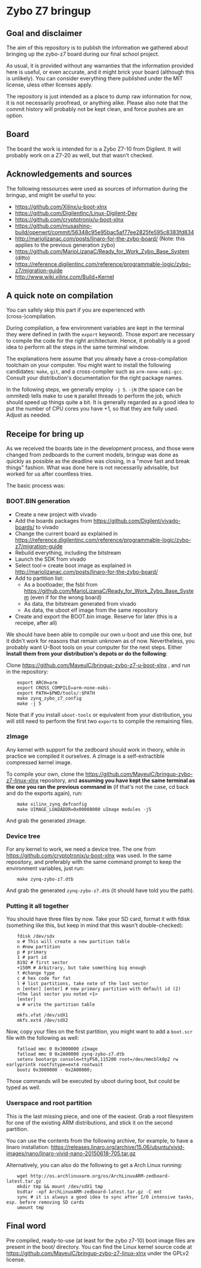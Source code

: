 # Zybo Z7 bringup

## Goal and disclaimer
The aim of this repository is to publish the information we gathered about bringing up the zybo-z7 board during our final school project.

As usual, it is provided without any warranties that the information provided here is useful,
or even accurate, and it might brick your board (although this is unlikely). You can consider
everything there published under the MIT license, uless other licenses apply.

The repository is just intended as a place to dump raw information for now, it is not necessarily proofread, or anything alike.
Please also note that the commit history will probably not be kept clean, and force pushes are an option.

## Board
The board the work is intended for is a Zybo Z7-10 from Digilent. It will probably work on a Z7-20 as well, but that wasn't checked.

## Acknowledgements and sources
The following ressources were used as sources of information during the bringup, and might be useful to you:
* https://github.com/Xilinx/u-boot-xlnx
* https://github.com/DigilentInc/Linux-Digilent-Dev
* https://github.com/cryptotronix/u-boot-xlnx
* https://github.com/musashino-build/openwrt/commit/56348c95e95bac5af77ee2825fe595c8383fd834
* http://mariolizanac.com/posts/linaro-for-the-zybo-board/ (Note: this applies to the previous generation zybo)
* https://github.com/MarioLizanaC/Ready_for_Work_Zybo_Base_System (ditto)
* https://reference.digilentinc.com/reference/programmable-logic/zybo-z7/migration-guide
* http://www.wiki.xilinx.com/Build+Kernel

## A quick note on compilation
You can safely skip this part if you are experienced with (cross-)compilation.

During compilation, a few environment variables are kept in the terminal they were defined in (with the `export`
keyword). Those export are necessary to compile the code for the right architecture. Hence, it probably is a good
idea to perform all the steps in the same terminal window.

The explanations here assume that you already have a cross-compilation toolchain on your computer. You might want
to install the following candidates: `make`, `git`, and a cross-compiler such as `arm-none-eabi-gcc`. Consult
your distribution's documentation for the right package names.

In the following steps, we generally employ `-j 5`. `-jN` (the space can be ommited) tells make to use
`N` parallel threads to perform the job, which should speed up things quite a bit. It is generally
regarded as a good idea to put the number of CPU cores you have +1, so that they are fully used.
Adjust as needed.

## Receipe for bring up
As we received the boards late in the development process, and those were changed from zedboards to the current models,
bringup was done as quickly as possible as the deadline was closing, in a "move fast and break things" fashion.
What was done here is not necessarily advisable, but worked for us after countless tries.

The basic process was:

### BOOT.BIN generation

* Create a new project with vivado
* Add the boards packages from https://github.com/Digilent/vivado-boards/ to vivado
* Change the current board as explained in https://reference.digilentinc.com/reference/programmable-logic/zybo-z7/migration-guide
* Rebuild everything, including the bitstream
* Launch the SDK from vivado
* Select tool-> create boot image as explained in http://mariolizanac.com/posts/linaro-for-the-zybo-board/
* Add to partition list:
    * As a bootloader, the fsbl from https://github.com/MarioLizanaC/Ready_for_Work_Zybo_Base_System (even if for the wrong board)
    * As data, the bitstream generated from vivado
    * As data, the uboot elf image from the same repository
* Create and export the BOOT.bin image. Reserve for later (this is a receipe, after all)

We should have been able to compile our own u-boot and use this one, but it didn't work for reasons that remain unknown as of now.
Nevertheless, you probably want U-Boot tools on your computer for the next steps. Either **Install them from your distribution's depots
or do the following**:

Clone https://github.com/MayeulC/bringup-zybo-z7-u-boot-xlnx , and run in the repository:
```
    export ARCH=arm
    export CROSS_COMPILE=arm-none-eabi-
    export PATH=$PWD/tools/:$PATH
    make zynq_zybo_z7_config
    make -j 5
```
Note that if you install `uboot-tools` or equivalent from your distribution, you will still need to perform the first two `export`s
to compile the remaining files.

### zImage

Any kernel with support for the zedboard should work in theory, while in practice we compiled it ourselves. A zImage
is a self-extractible compressed kernel image.

To compile your own, clone the https://github.com/MayeulC/bringup-zybo-z7-linux-xlnx repository, and **assuming you
have kept the same terminal as the one you ran the previous command in** (if that's not the case, cd back and do the
exports again), run:

```
    make xilinx_zynq_defconfig
    make UIMAGE_LOADADDR=0x00008000 uImage modules -j5
```
And grab the generated zImage.

### Device tree

For any kernel to work, we need a device tree. The one from https://github.com/cryptotronix/u-boot-xlnx was used.
In the same repository, and preferably with the same command prompt to keep the environment variables, just run:

```
    make zynq-zybo-z7.dtb
```

And grab the generated `zynq-zybo-z7.dtb` (it should have told you the path).

### Putting it all together

You should have three files by now. Take your SD card, format it with fdisk (something like this, but keep in mind
that this wasn't double-checked):

```
    fdisk /dev/sdx
    o # This will create a new partition table
    n #new partition
    p # primary
    1 # part id
    8192 # first sector
    +150M # Arbitrary, but take something big enough
    t #change type
    c # hex code for fat
    l # list partitions, take note of the last sector
    n [enter] [enter] # new primary partition with default id (2)
    <the last sector you noted +1>
    [enter]
    w # write the partition table

    mkfs.vfat /dev/sdX1
    mkfs.ext4 /dev/sdX2
```

Now, copy your files on the first partition, you might want to add a `boot.scr` file with the following as well:

```
    fatload mmc 0 0x3000000 zImage
    fatload mmc 0 0x2A00000 zynq-zybo-z7.dtb
    setenv bootargs console=ttyPS0,115200 root=/dev/mmcblk0p2 rw earlyprintk rootfstype=ext4 rootwait
    bootz 0x3000000 - 0x2A00000;
```
Those commands will be executed by uboot during boot, but could be typed as well.

### Userspace and root partition

This is the last missing piece, and one of the easiest. Grab a root filesystem for one of the existing
ARM distributions, and stick it on the second partition.

You can use the contents from the following archive, for example, to have a linaro installation:
https://releases.linaro.org/archive/15.06/ubuntu/vivid-images/nano/linaro-vivid-nano-20150618-705.tar.gz

Alternatively, you can also do the following to get a Arch Linux running:
```
    wget http://os.archlinuxarm.org/os/ArchLinuxARM-zedboard-latest.tar.gz
    mkdir tmp && mount /dev/sdX1 tmp
    bsdtar -xpf ArchLinuxARM-zedboard-latest.tar.gz -C mnt
    sync # it is always a good idea to sync after I/O intensive tasks, esp. before removing SD cards
    umount tmp
```

## Final word

Pre compiled, ready-to-use (at least for the zybo z7-10) boot image files are present in the boot/
directory.
You can find the Linux kernel source code at https://github.com/MayeulC/bringup-zybo-z7-linux-xlnx under the GPLv2 license.
